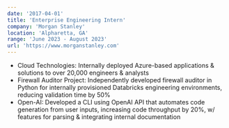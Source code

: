```yaml
---
date: '2017-04-01'
title: 'Enterprise Engineering Intern'
company: 'Morgan Stanley'
location: 'Alpharetta, GA'
range: 'June 2023 - August 2023'
url: 'https://www.morganstanley.com'
---
```


- Cloud Technologies: Internally deployed Azure-based applications & solutions to over 20,000 engineers & analysts
- Firewall Auditor Project: Independently developed firewall auditor in Python for internally provisioned Databricks
engineering environments, reducing validation time by 50%
- Open-AI: Developed a CLI using OpenAI API that automates code generation from user inputs, increasing code
throughput by 20%, w/ features for parsing & integrating internal documentation